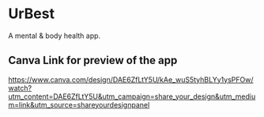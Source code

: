 # UrBest
A mental &amp; body health app.

## Canva Link for preview of the app
https://www.canva.com/design/DAE6ZfLtY5U/kAe_wuS5tyhBLYy1ysPFOw/watch?utm_content=DAE6ZfLtY5U&utm_campaign=share_your_design&utm_medium=link&utm_source=shareyourdesignpanel
